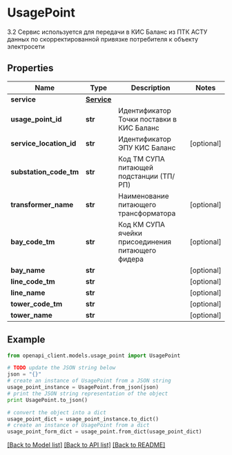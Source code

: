 # UsagePoint

3.2 Сервис используется для передачи в КИС Баланс из ПТК АСТУ данных по скорректированной привязке потребителя к объекту электросети

## Properties
Name | Type | Description | Notes
------------ | ------------- | ------------- | -------------
**service** | [**Service**](Service.md) |  | 
**usage_point_id** | **str** | Идентификатор Точки поставки в КИС Баланс | 
**service_location_id** | **str** | Идентификатор ЭПУ КИС Баланс | [optional] 
**substation_code_tm** | **str** | Код ТМ СУПА питающей подстанции (ТП/РП) | 
**transformer_name** | **str** | Наименование питающего трансформатора | [optional] 
**bay_code_tm** | **str** | Код КМ СУПА ячейки присоединения питающего фидера | [optional] 
**bay_name** | **str** |  | [optional] 
**line_code_tm** | **str** |  | [optional] 
**line_name** | **str** |  | [optional] 
**tower_code_tm** | **str** |  | [optional] 
**tower_name** | **str** |  | [optional] 

## Example

```python
from openapi_client.models.usage_point import UsagePoint

# TODO update the JSON string below
json = "{}"
# create an instance of UsagePoint from a JSON string
usage_point_instance = UsagePoint.from_json(json)
# print the JSON string representation of the object
print UsagePoint.to_json()

# convert the object into a dict
usage_point_dict = usage_point_instance.to_dict()
# create an instance of UsagePoint from a dict
usage_point_form_dict = usage_point.from_dict(usage_point_dict)
```
[[Back to Model list]](../README.md#documentation-for-models) [[Back to API list]](../README.md#documentation-for-api-endpoints) [[Back to README]](../README.md)


